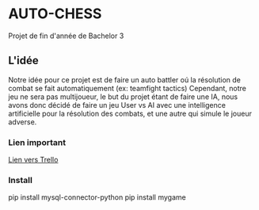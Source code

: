# AUTO-CHESS
Projet de fin d'année de Bachelor 3

## L'idée

Notre idée pour ce projet est de faire un auto battler oú la résolution de combat se fait automatiquement (ex: teamfight tactics)
Cependant, notre jeu ne sera pas multijoueur, le but du projet étant de faire une IA, nous avons donc décidé de faire un jeu User vs AI avec une intelligence artificielle pour la résolution des combats, et une autre qui simule le joueur adverse.

### Lien important
[Lien vers Trello](https://trello.com/b/wbWl3OI3/auto-chess)



### Install
pip install mysql-connector-python
pip install mygame